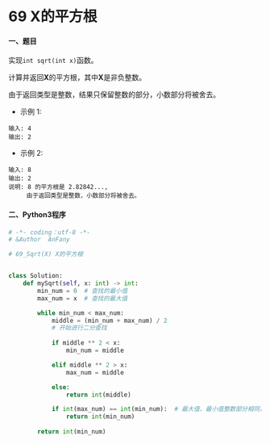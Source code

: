 # 69 X的平方根

#### 一、题目

实现```int sqrt(int x)```函数。

计算并返回**X**的平方根，其中**X**是非负整数。

由于返回类型是整数，结果只保留整数的部分，小数部分将被舍去。

* 示例 1:
```
输入: 4
输出: 2
```

* 示例 2:
```
输入: 8
输出: 2
说明: 8 的平方根是 2.82842..., 
     由于返回类型是整数，小数部分将被舍去。

```

#### 二、Python3程序

```python
# -*- coding：utf-8 -*-
# &Author  AnFany

# 69_Sqrt(X) X的平方根


class Solution:
    def mySqrt(self, x: int) -> int:
        min_num = 0  # 查找的最小值
        max_num = x  # 查找的最大值

        while min_num < max_num:
            middle = (min_num + max_num) / 2
            # 开始进行二分查找
            
            if middle ** 2 < x:
                min_num = middle

            elif middle ** 2 > x:
                max_num = middle

            else:
                return int(middle)

            if int(max_num) == int(min_num):  # 最大值，最小值整数部分相同，就返回结果
                return int(min_num)
            
        return int(min_num)
 
```
